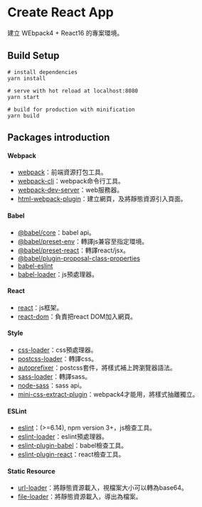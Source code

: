 # Create React App
建立 WEbpack4 + React16 的專案環境。

## Build Setup
```
# install dependencies
yarn install

# serve with hot reload at localhost:8080
yarn start

# build for production with minification
yarn build
```

## Packages introduction

#### Webpack
* [webpack](https://www.npmjs.com/package/webpack)：前端資源打包工具。
* [webpack-cli](https://www.npmjs.com/package/webpack-cli)：webpack命令行工具。
* [webpack-dev-server](https://www.npmjs.com/package/webpack-dev-server)：web服務器。
* [html-webpack-plugin](https://www.npmjs.com/package/html-webpack-plugin)：建立網頁，及將靜態資源引入頁面。

#### Babel 
* [@babel/core](https://www.npmjs.com/package/@babel/core)：babel api。
* [@babel/preset-env](https://www.npmjs.com/package/@babel/preset-env)：轉譯js兼容至指定環境。
* [@babel/preset-react](https://www.npmjs.com/package/@babel/preset-react)：轉譯react/jsx。
* [@babel/plugin-proposal-class-properties](https://www.npmjs.com/package/@babel/plugin-proposal-class-properties)
* [babel-eslint](https://www.npmjs.com/package/babel-eslint)
* [babel-loader](https://www.npmjs.com/package/babel-loader)：js預處理器。

#### React
* [react](https://www.npmjs.com/package/react)：js框架。
* [react-dom](https://www.npmjs.com/package/react-dom)：負責把react DOM加入網頁。

#### Style
* [css-loader](https://www.npmjs.com/package/css-loader)：css預處理器。
* [postcss-loader](https://www.npmjs.com/package/postcss-loader)：轉譯css。
* [autoprefixer](https://www.npmjs.com/package/autoprefixer)：postcss套件，將樣式補上跨瀏覽器語法。
* [sass-loader](https://www.npmjs.com/package/sass-loader)：轉譯sass。
* [node-sass](https://www.npmjs.com/package/node-sass)：sass api。
* [mini-css-extract-plugin](https://www.npmjs.com/package/mini-css-extract-plugin)：webpack4才能用，將樣式抽離獨立。

#### ESLint
* [eslint](https://www.npmjs.com/package/eslint)：(>=6.14), npm version 3+，js檢查工具。
* [eslint-loader](https://www.npmjs.com/package/eslint-loader)：eslint預處理器。
* [eslint-plugin-babel](https://www.npmjs.com/package/eslint-plugin-babel)：babel檢查工具。
* [eslint-plugin-react](https://www.npmjs.com/package/eslint-plugin-react)：react檢查工具。

#### Static Resource
* [url-loader](https://www.npmjs.com/package/url-loader)：將靜態資源載入，視檔案大小可以轉為base64。
* [file-loader](https://www.npmjs.com/package/file-loader)：將靜態資源載入，導出為檔案。